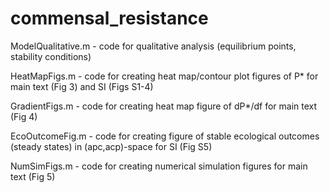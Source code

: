 # commensal_resistance

ModelQualitative.m - code for qualitative analysis (equilibrium points, stability conditions)

HeatMapFigs.m - code for creating heat map/contour plot figures of P* for main text (Fig 3) and SI (Figs S1-4)

GradientFigs.m - code for creating heat map figure of dP*/df for main text (Fig 4)

EcoOutcomeFig.m - code for creating figure of stable ecological outcomes (steady states) in (apc,acp)-space for SI (Fig S5)

NumSimFigs.m - code for creating numerical simulation figures for main text (Fig 5)
